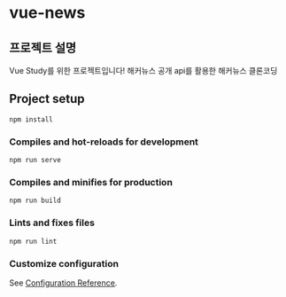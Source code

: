 # vue-news
## 프로젝트 설명
Vue Study를 위한 프로젝트입니다!
해커뉴스 공개 api를 활용한 해커뉴스 클론코딩

## Project setup
```
npm install
```

### Compiles and hot-reloads for development
```
npm run serve
```

### Compiles and minifies for production
```
npm run build
```

### Lints and fixes files
```
npm run lint
```

### Customize configuration
See [Configuration Reference](https://cli.vuejs.org/config/).
